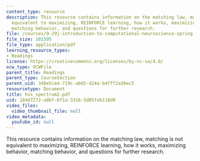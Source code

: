 ```yaml
---
content_type: resource
description: This resource contains information on the matching law, matching is not
  equivalent to maximizing, REINFORCE learning, how it works, maximizing behavior,
  matching behavior, and questions for further research.
file: /courses/9-29j-introduction-to-computational-neuroscience-spring-2004/184d7272a8bf6f1a33165d05feb118d9_hss_spectrum2.pdf
file_size: 101595
file_type: application/pdf
learning_resource_types:
- Readings
license: https://creativecommons.org/licenses/by-nc-sa/4.0/
ocw_type: OCWFile
parent_title: Readings
parent_type: CourseSection
parent_uid: 348e5ce4-719c-ab65-424a-b4fff2a36ec5
resourcetype: Document
title: hss_spectrum2.pdf
uid: 184d7272-a8bf-6f1a-3316-5d05feb118d9
video_files:
  video_thumbnail_file: null
video_metadata:
  youtube_id: null
---
```

This resource contains information on the matching law, matching is not equivalent to maximizing, REINFORCE learning, how it works, maximizing behavior, matching behavior, and questions for further research.